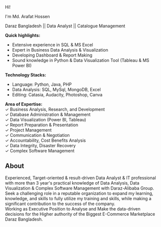<p>Hi!</p>

<p>I&#39;m Md. Arafat Hossen</p>

<p>Daraz Bangladesh || Data Analyst || Catalogue Management</p>

<p><strong>Quick highlights:</strong></p>

<ul>
	<li>Extensive experience in SQL &amp; MS Excel</li>
	<li>Expert in Business Data Analysis &amp; Visualization</li>
	<li>Developing Dashboard &amp; Report Making</li>
	<li>Sound knowledge in Python &amp; Data Visualization Tool (Tableau &amp; MS Power BI)</li>
</ul>

<p><strong>Technology Stacks:</strong></p>

<ul>
	<li>Language: Python, Java, PHP</li>
	<li>Data Analysis: SQL, MySql, MongoDB, Excel</li>
	<li>Editing: Catasia, Audacity, Photoshop, Canva</li>
</ul>

<p><strong>Area of Expertise:</strong><br />
✓ Business Analysis, Research, and Development<br />
✓ Database Administration &amp; Management<br />
✓ Data Visualization (Power BI, Tableau)<br />
✓ Report Preparation &amp; Presentation<br />
✓ Project Management<br />
✓ Communication &amp; Negotiation<br />
✓ Accountability, Cost Benefits Analysis<br />
✓ Data Integrity, Disaster Recovery<br />
✓ Complex Software Management</p>

<h2>About</h2>

<p>Experienced, Target-oriented &amp; result-driven Data Analyst &amp; IT professional with more than 3 year&#39;s practical knowledge of Data Analysis, Data Visualization &amp; Complex Software Management with Daraz-Alibaba Group.<br />
Seek a challenging role in a reputable organization to expand my learning, knowledge, and skills to fully utilize my training and skills, while making a significant contribution to the success of the company.<br />
Working as Executive Position to Analyse and Make the data-driven decisions for the Higher authority of the Biggest E-Commerce Marketplace Daraz Bangladesh.<br />
&nbsp;</p>



<!---
arafatRana/arafatRana is a ✨ special ✨ repository because its `README.md` (this file) appears on your GitHub profile.
You can click the Preview link to take a look at your changes.
--->
